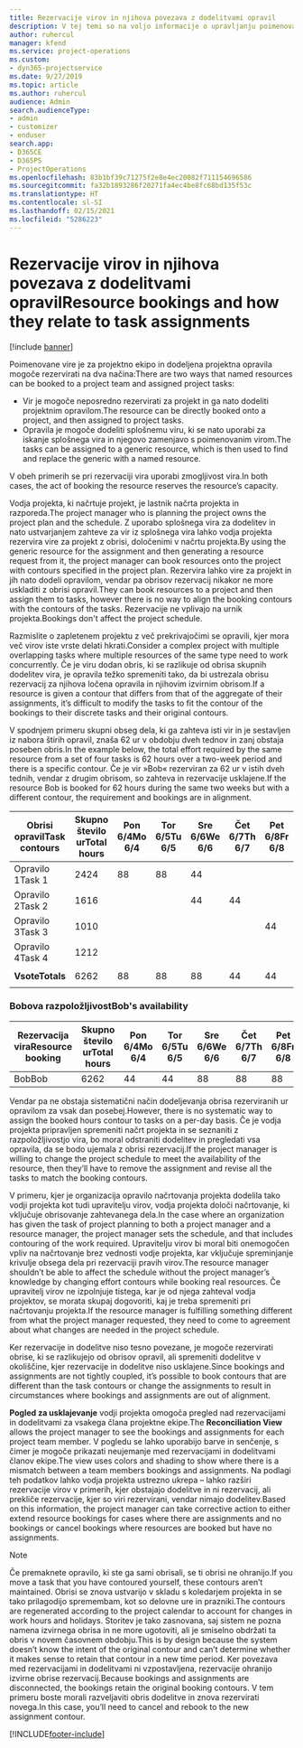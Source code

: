 ```yaml
---
title: Rezervacije virov in njihova povezava z dodelitvami opravil
description: V tej temi so na voljo informacije o upravljanju poimenovanih virov, rezervacij virov in dodelitev opravil ter o tem, kako so povezani med sabo.
author: ruhercul
manager: kfend
ms.service: project-operations
ms.custom:
- dyn365-projectservice
ms.date: 9/27/2019
ms.topic: article
ms.author: ruhercul
audience: Admin
search.audienceType:
- admin
- customizer
- enduser
search.app:
- D365CE
- D365PS
- ProjectOperations
ms.openlocfilehash: 83b1bf39c71275f2e8e4ec20082f711154696586
ms.sourcegitcommit: fa32b1893286f20271fa4ec4be8fc68bd135f53c
ms.translationtype: HT
ms.contentlocale: sl-SI
ms.lasthandoff: 02/15/2021
ms.locfileid: "5286223"
---
```

# <a name="resource-bookings-and-how-they-relate-to-task-assignments"></a><span data-ttu-id="5bd63-103">Rezervacije virov in njihova povezava z dodelitvami opravil</span><span class="sxs-lookup"><span data-stu-id="5bd63-103">Resource bookings and how they relate to task assignments</span></span>

[!include [banner](../includes/psa-now-project-operations.md)]

<span data-ttu-id="5bd63-104">Poimenovane vire je za projektno ekipo in dodeljena projektna opravila mogoče rezervirati na dva načina:</span><span class="sxs-lookup"><span data-stu-id="5bd63-104">There are two ways that named resources can be booked to a project team and assigned project tasks:</span></span>

- <span data-ttu-id="5bd63-105">Vir je mogoče neposredno rezervirati za projekt in ga nato dodeliti projektnim opravilom.</span><span class="sxs-lookup"><span data-stu-id="5bd63-105">The resource can be directly booked onto a project, and then assigned to project tasks.</span></span>
- <span data-ttu-id="5bd63-106">Opravila je mogoče dodeliti splošnemu viru, ki se nato uporabi za iskanje splošnega vira in njegovo zamenjavo s poimenovanim virom.</span><span class="sxs-lookup"><span data-stu-id="5bd63-106">The tasks can be assigned to a generic resource, which is then used to find and replace the generic with a named resource.</span></span> 

<span data-ttu-id="5bd63-107">V obeh primerih se pri rezervaciji vira uporabi zmogljivost vira.</span><span class="sxs-lookup"><span data-stu-id="5bd63-107">In both cases, the act of booking the resource reserves the resource’s capacity.</span></span>

<span data-ttu-id="5bd63-108">Vodja projekta, ki načrtuje projekt, je lastnik načrta projekta in razporeda.</span><span class="sxs-lookup"><span data-stu-id="5bd63-108">The project manager who is planning the project owns the project plan and the schedule.</span></span> <span data-ttu-id="5bd63-109">Z uporabo splošnega vira za dodelitev in nato ustvarjanjem zahteve za vir iz splošnega vira lahko vodja projekta rezervira vire za projekt z obrisi, določenimi v načrtu projekta.</span><span class="sxs-lookup"><span data-stu-id="5bd63-109">By using the generic resource for the assignment and then generating a resource request from it, the project manager can book resources onto the project with contours specified in the project plan.</span></span> <span data-ttu-id="5bd63-110">Rezervira lahko vire za projekt in jih nato dodeli opravilom, vendar pa obrisov rezervacij nikakor ne more uskladiti z obrisi opravil.</span><span class="sxs-lookup"><span data-stu-id="5bd63-110">They can book resources to a project and then assign them to tasks, however there is no way to align the booking contours with the contours of the tasks.</span></span> <span data-ttu-id="5bd63-111">Rezervacije ne vplivajo na urnik projekta.</span><span class="sxs-lookup"><span data-stu-id="5bd63-111">Bookings don't affect the project schedule.</span></span>

<span data-ttu-id="5bd63-112">Razmislite o zapletenem projektu z več prekrivajočimi se opravili, kjer mora več virov iste vrste delati hkrati.</span><span class="sxs-lookup"><span data-stu-id="5bd63-112">Consider a complex project with multiple overlapping tasks where multiple resources of the same type need to work concurrently.</span></span> <span data-ttu-id="5bd63-113">Če je viru dodan obris, ki se razlikuje od obrisa skupnih dodelitev vira, je opravila težko spremeniti tako, da bi ustrezala obrisu rezervacij za njihova ločena opravila in njihovim izvirnim obrisom.</span><span class="sxs-lookup"><span data-stu-id="5bd63-113">If a resource is given a contour that differs from that of the aggregate of their assignments, it’s difficult to modify the tasks to fit the contour of the bookings to their discrete tasks and their original contours.</span></span>

<span data-ttu-id="5bd63-114">V spodnjem primeru skupni obseg dela, ki ga zahteva isti vir in je sestavljen iz nabora štirih opravil, znaša 62 ur v obdobju dveh tednov in zanj obstaja poseben obris.</span><span class="sxs-lookup"><span data-stu-id="5bd63-114">In the example below, the total effort required by the same resource from a set of four tasks is 62 hours over a two-week period and there is a specific contour.</span></span> <span data-ttu-id="5bd63-115">Če je vir »Bob« rezerviran za 62 ur v istih dveh tednih, vendar z drugim obrisom, so zahteva in rezervacije usklajene.</span><span class="sxs-lookup"><span data-stu-id="5bd63-115">If the resource Bob is booked for 62 hours during the same two weeks but with a different contour, the requirement and bookings are in alignment.</span></span>

| <span data-ttu-id="5bd63-116">**Obrisi opravil**</span><span class="sxs-lookup"><span data-stu-id="5bd63-116">**Task contours**</span></span>    | <span data-ttu-id="5bd63-117">**Skupno število ur**</span><span class="sxs-lookup"><span data-stu-id="5bd63-117">**Total hours**</span></span> | <span data-ttu-id="5bd63-118">Pon 6/4</span><span class="sxs-lookup"><span data-stu-id="5bd63-118">Mo 6/4</span></span> | <span data-ttu-id="5bd63-119">Tor 6/5</span><span class="sxs-lookup"><span data-stu-id="5bd63-119">Tu 6/5</span></span> | <span data-ttu-id="5bd63-120">Sre 6/6</span><span class="sxs-lookup"><span data-stu-id="5bd63-120">We 6/6</span></span> | <span data-ttu-id="5bd63-121">Čet 6/7</span><span class="sxs-lookup"><span data-stu-id="5bd63-121">Th 6/7</span></span> | <span data-ttu-id="5bd63-122">Pet 6/8</span><span class="sxs-lookup"><span data-stu-id="5bd63-122">Fr 6/8</span></span> | <span data-ttu-id="5bd63-123">Sob 6/9</span><span class="sxs-lookup"><span data-stu-id="5bd63-123">Sa 6/9</span></span> | <span data-ttu-id="5bd63-124">Ned 6/10</span><span class="sxs-lookup"><span data-stu-id="5bd63-124">Su 6/10</span></span> | <span data-ttu-id="5bd63-125">Pon 6/11</span><span class="sxs-lookup"><span data-stu-id="5bd63-125">Mo 6/11</span></span> | <span data-ttu-id="5bd63-126">Tor 6/12</span><span class="sxs-lookup"><span data-stu-id="5bd63-126">Tu 6/12</span></span> | <span data-ttu-id="5bd63-127">Sre 6/13</span><span class="sxs-lookup"><span data-stu-id="5bd63-127">We 6/13</span></span> | <span data-ttu-id="5bd63-128">Čet 6/14</span><span class="sxs-lookup"><span data-stu-id="5bd63-128">Th 6/14</span></span> | <span data-ttu-id="5bd63-129">Pet 6/15</span><span class="sxs-lookup"><span data-stu-id="5bd63-129">Fr 6/15</span></span> |
|----------------------|-----------------|--------|--------|--------|--------|--------|--------|---------|---------|---------|---------|---------|---------|
| <span data-ttu-id="5bd63-130">Opravilo 1</span><span class="sxs-lookup"><span data-stu-id="5bd63-130">Task 1</span></span>               | <span data-ttu-id="5bd63-131">24</span><span class="sxs-lookup"><span data-stu-id="5bd63-131">24</span></span>              | <span data-ttu-id="5bd63-132">8</span><span class="sxs-lookup"><span data-stu-id="5bd63-132">8</span></span>      | <span data-ttu-id="5bd63-133">8</span><span class="sxs-lookup"><span data-stu-id="5bd63-133">8</span></span>      | <span data-ttu-id="5bd63-134">4</span><span class="sxs-lookup"><span data-stu-id="5bd63-134">4</span></span>      |        |        |        |         |         |         | <span data-ttu-id="5bd63-135">4</span><span class="sxs-lookup"><span data-stu-id="5bd63-135">4</span></span>       |         |         |
| <span data-ttu-id="5bd63-136">Opravilo 2</span><span class="sxs-lookup"><span data-stu-id="5bd63-136">Task 2</span></span>               | <span data-ttu-id="5bd63-137">16</span><span class="sxs-lookup"><span data-stu-id="5bd63-137">16</span></span>              |        |        | <span data-ttu-id="5bd63-138">4</span><span class="sxs-lookup"><span data-stu-id="5bd63-138">4</span></span>      | <span data-ttu-id="5bd63-139">4</span><span class="sxs-lookup"><span data-stu-id="5bd63-139">4</span></span>      |        |        |         | <span data-ttu-id="5bd63-140">8</span><span class="sxs-lookup"><span data-stu-id="5bd63-140">8</span></span>       |         |         |         |         |
| <span data-ttu-id="5bd63-141">Opravilo 3</span><span class="sxs-lookup"><span data-stu-id="5bd63-141">Task 3</span></span>               | <span data-ttu-id="5bd63-142">10</span><span class="sxs-lookup"><span data-stu-id="5bd63-142">10</span></span>              |        |        |        |        | <span data-ttu-id="5bd63-143">4</span><span class="sxs-lookup"><span data-stu-id="5bd63-143">4</span></span>      |        |         |         | <span data-ttu-id="5bd63-144">4</span><span class="sxs-lookup"><span data-stu-id="5bd63-144">4</span></span>       |         | <span data-ttu-id="5bd63-145">2</span><span class="sxs-lookup"><span data-stu-id="5bd63-145">2</span></span>       |         |
| <span data-ttu-id="5bd63-146">Opravilo 4</span><span class="sxs-lookup"><span data-stu-id="5bd63-146">Task 4</span></span>               | <span data-ttu-id="5bd63-147">12</span><span class="sxs-lookup"><span data-stu-id="5bd63-147">12</span></span>              |        |        |        |        |        |        |         |         |         | <span data-ttu-id="5bd63-148">4</span><span class="sxs-lookup"><span data-stu-id="5bd63-148">4</span></span>       |         | <span data-ttu-id="5bd63-149">8</span><span class="sxs-lookup"><span data-stu-id="5bd63-149">8</span></span>       |
|                      |                 |        |        |        |        |        |        |         |         |         |         |         |         |
| <span data-ttu-id="5bd63-150">**Vsote**</span><span class="sxs-lookup"><span data-stu-id="5bd63-150">**Totals**</span></span>           | <span data-ttu-id="5bd63-151">62</span><span class="sxs-lookup"><span data-stu-id="5bd63-151">62</span></span>              | <span data-ttu-id="5bd63-152">8</span><span class="sxs-lookup"><span data-stu-id="5bd63-152">8</span></span>      | <span data-ttu-id="5bd63-153">8</span><span class="sxs-lookup"><span data-stu-id="5bd63-153">8</span></span>      | <span data-ttu-id="5bd63-154">8</span><span class="sxs-lookup"><span data-stu-id="5bd63-154">8</span></span>      | <span data-ttu-id="5bd63-155">4</span><span class="sxs-lookup"><span data-stu-id="5bd63-155">4</span></span>      | <span data-ttu-id="5bd63-156">4</span><span class="sxs-lookup"><span data-stu-id="5bd63-156">4</span></span>      |        |         | <span data-ttu-id="5bd63-157">8</span><span class="sxs-lookup"><span data-stu-id="5bd63-157">8</span></span>       | <span data-ttu-id="5bd63-158">4</span><span class="sxs-lookup"><span data-stu-id="5bd63-158">4</span></span>       | <span data-ttu-id="5bd63-159">8</span><span class="sxs-lookup"><span data-stu-id="5bd63-159">8</span></span>       | <span data-ttu-id="5bd63-160">2</span><span class="sxs-lookup"><span data-stu-id="5bd63-160">2</span></span>       | <span data-ttu-id="5bd63-161">8</span><span class="sxs-lookup"><span data-stu-id="5bd63-161">8</span></span>       |
|                      |                 |        |        |        |        |        |        |         |         |         |         |

### <a name="bobs-availability"></a><span data-ttu-id="5bd63-162">Bobova razpoložljivost</span><span class="sxs-lookup"><span data-stu-id="5bd63-162">Bob's availability</span></span>
| <span data-ttu-id="5bd63-163">**Rezervacija vira**</span><span class="sxs-lookup"><span data-stu-id="5bd63-163">**Resource   booking**</span></span> | <span data-ttu-id="5bd63-164">**Skupno število ur**</span><span class="sxs-lookup"><span data-stu-id="5bd63-164">**Total hours**</span></span> | <span data-ttu-id="5bd63-165">Pon 6/4</span><span class="sxs-lookup"><span data-stu-id="5bd63-165">Mo 6/4</span></span> | <span data-ttu-id="5bd63-166">Tor 6/5</span><span class="sxs-lookup"><span data-stu-id="5bd63-166">Tu 6/5</span></span> | <span data-ttu-id="5bd63-167">Sre 6/6</span><span class="sxs-lookup"><span data-stu-id="5bd63-167">We 6/6</span></span> | <span data-ttu-id="5bd63-168">Čet 6/7</span><span class="sxs-lookup"><span data-stu-id="5bd63-168">Th 6/7</span></span> | <span data-ttu-id="5bd63-169">Pet 6/8</span><span class="sxs-lookup"><span data-stu-id="5bd63-169">Fr 6/8</span></span> | <span data-ttu-id="5bd63-170">Sob 6/9</span><span class="sxs-lookup"><span data-stu-id="5bd63-170">Sa 6/9</span></span> | <span data-ttu-id="5bd63-171">Ned 6/10</span><span class="sxs-lookup"><span data-stu-id="5bd63-171">Su 6/10</span></span> | <span data-ttu-id="5bd63-172">Pon 6/11</span><span class="sxs-lookup"><span data-stu-id="5bd63-172">Mo 6/11</span></span> | <span data-ttu-id="5bd63-173">Tor 6/12</span><span class="sxs-lookup"><span data-stu-id="5bd63-173">Tu 6/12</span></span> | <span data-ttu-id="5bd63-174">Sre 6/13</span><span class="sxs-lookup"><span data-stu-id="5bd63-174">We 6/13</span></span> | <span data-ttu-id="5bd63-175">Čet 6/14</span><span class="sxs-lookup"><span data-stu-id="5bd63-175">Th 6/14</span></span> | <span data-ttu-id="5bd63-176">Pet 6/15</span><span class="sxs-lookup"><span data-stu-id="5bd63-176">Fr 6/15</span></span> |
|------------------------|-----------------|--------|--------|--------|--------|--------|--------|---------|---------|---------|---------|---------|---------|
| <span data-ttu-id="5bd63-177">Bob</span><span class="sxs-lookup"><span data-stu-id="5bd63-177">Bob</span></span>                    | <span data-ttu-id="5bd63-178">62</span><span class="sxs-lookup"><span data-stu-id="5bd63-178">62</span></span>              | <span data-ttu-id="5bd63-179">4</span><span class="sxs-lookup"><span data-stu-id="5bd63-179">4</span></span>      | <span data-ttu-id="5bd63-180">4</span><span class="sxs-lookup"><span data-stu-id="5bd63-180">4</span></span>      | <span data-ttu-id="5bd63-181">8</span><span class="sxs-lookup"><span data-stu-id="5bd63-181">8</span></span>      | <span data-ttu-id="5bd63-182">8</span><span class="sxs-lookup"><span data-stu-id="5bd63-182">8</span></span>      | <span data-ttu-id="5bd63-183">8</span><span class="sxs-lookup"><span data-stu-id="5bd63-183">8</span></span>      |        |         | <span data-ttu-id="5bd63-184">4</span><span class="sxs-lookup"><span data-stu-id="5bd63-184">4</span></span>       | <span data-ttu-id="5bd63-185">4</span><span class="sxs-lookup"><span data-stu-id="5bd63-185">4</span></span>       | <span data-ttu-id="5bd63-186">8</span><span class="sxs-lookup"><span data-stu-id="5bd63-186">8</span></span>       | <span data-ttu-id="5bd63-187">8</span><span class="sxs-lookup"><span data-stu-id="5bd63-187">8</span></span>       | <span data-ttu-id="5bd63-188">6</span><span class="sxs-lookup"><span data-stu-id="5bd63-188">6</span></span>       |

<span data-ttu-id="5bd63-189">Vendar pa ne obstaja sistematični način dodeljevanja obrisa rezerviranih ur opravilom za vsak dan posebej.</span><span class="sxs-lookup"><span data-stu-id="5bd63-189">However, there is no systematic way to assign the booked hours contour to tasks on a per-day basis.</span></span> <span data-ttu-id="5bd63-190">Če je vodja projekta pripravljen spremeniti načrt projekta in se seznaniti z razpoložljivostjo vira, bo moral odstraniti dodelitev in pregledati vsa opravila, da se bodo ujemala z obrisi rezervacij.</span><span class="sxs-lookup"><span data-stu-id="5bd63-190">If the project manager is willing to change the project schedule to meet the availability of the resource, then they’ll have to remove the assignment and revise all the tasks to match the booking contours.</span></span>

<span data-ttu-id="5bd63-191">V primeru, kjer je organizacija opravilo načrtovanja projekta dodelila tako vodji projekta kot tudi upravitelju virov, vodja projekta določi načrtovanje, ki vključuje obrisovanje zahtevanega dela.</span><span class="sxs-lookup"><span data-stu-id="5bd63-191">In the case where an organization has given the task of project planning to both a project manager and a resource manager, the project manager sets the schedule, and that includes contouring of the work required.</span></span> <span data-ttu-id="5bd63-192">Upravitelju virov bi moral biti onemogočen vpliv na načrtovanje brez vednosti vodje projekta, kar vključuje spreminjanje krivulje obsega dela pri rezervaciji pravih virov.</span><span class="sxs-lookup"><span data-stu-id="5bd63-192">The resource manager shouldn’t be able to affect the schedule without the project manager’s knowledge by changing effort contours while booking real resources.</span></span> <span data-ttu-id="5bd63-193">Če upravitelj virov ne izpolnjuje tistega, kar je od njega zahteval vodja projektov, se morata skupaj dogovoriti, kaj je treba spremeniti pri načrtovanju projekta.</span><span class="sxs-lookup"><span data-stu-id="5bd63-193">If the resource manager is fulfilling something different from what the project manager requested, they need to come to agreement about what changes are needed in the project schedule.</span></span>

<span data-ttu-id="5bd63-194">Ker rezervacije in dodelitve niso tesno povezane, je mogoče rezervirati obrise, ki se razlikujejo od obrisov opravil, ali spremeniti dodelitve v okoliščine, kjer rezervacije in dodelitve niso usklajene.</span><span class="sxs-lookup"><span data-stu-id="5bd63-194">Since bookings and assignments are not tightly coupled, it’s possible to book contours that are different than the task contours or change the assignments to result in circumstances where bookings and assignments are out of alignment.</span></span>

<span data-ttu-id="5bd63-195">**Pogled za usklajevanje** vodji projekta omogoča pregled nad rezervacijami in dodelitvami za vsakega člana projektne ekipe.</span><span class="sxs-lookup"><span data-stu-id="5bd63-195">The **Reconciliation View** allows the project manager to see the bookings and assignments for each project team member.</span></span> <span data-ttu-id="5bd63-196">V pogledu se lahko uporabijo barve in senčenje, s čimer je mogoče prikazati neujemanje med rezervacijami in dodelitvami članov ekipe.</span><span class="sxs-lookup"><span data-stu-id="5bd63-196">The view uses colors and shading to show where there is a mismatch between a team members bookings and assignments.</span></span> <span data-ttu-id="5bd63-197">Na podlagi teh podatkov lahko vodja projekta ustrezno ukrepa – lahko razširi rezervacije virov v primerih, kjer obstajajo dodelitve in ni rezervacij, ali prekliče rezervacije, kjer so viri rezervirani, vendar nimajo dodelitev.</span><span class="sxs-lookup"><span data-stu-id="5bd63-197">Based on this information, the project manager can take corrective action to either extend resource bookings for cases where there are assignments and no bookings or cancel bookings where resources are booked but have no assignments.</span></span>

> [!NOTE]
> <span data-ttu-id="5bd63-198">Če premaknete opravilo, ki ste ga sami obrisali, se ti obrisi ne ohranijo.</span><span class="sxs-lookup"><span data-stu-id="5bd63-198">If you move a task that you have contoured yourself, these contours aren’t maintained.</span></span> <span data-ttu-id="5bd63-199">Obrisi se znova ustvarijo v skladu s koledarjem projekta in se tako prilagodijo spremembam, kot so delovne ure in prazniki.</span><span class="sxs-lookup"><span data-stu-id="5bd63-199">The contours are regenerated according to the project calendar to account for changes in work hours and holidays.</span></span> <span data-ttu-id="5bd63-200">Storitev je tako zasnovana, saj sistem ne pozna namena izvirnega obrisa in ne more ugotoviti, ali je smiselno obdržati ta obris v novem časovnem obdobju.</span><span class="sxs-lookup"><span data-stu-id="5bd63-200">This is by design because the system doesn’t know the intent of the original contour and can’t determine whether it makes sense to retain that contour in a new time period.</span></span> <span data-ttu-id="5bd63-201">Ker povezava med rezervacijami in dodelitvami ni vzpostavljena, rezervacije ohranijo izvirne obrise rezervacij.</span><span class="sxs-lookup"><span data-stu-id="5bd63-201">Because bookings and assignments are disconnected, the bookings retain the original booking contours.</span></span> <span data-ttu-id="5bd63-202">V tem primeru boste morali razveljaviti obris dodelitve in znova rezervirati novega.</span><span class="sxs-lookup"><span data-stu-id="5bd63-202">In this case, you’ll need to cancel and rebook to the new assignment contour.</span></span>



[!INCLUDE[footer-include](../includes/footer-banner.md)]